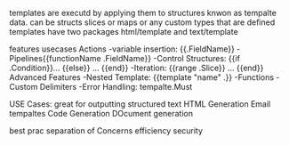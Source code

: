 
templates are executd by applying them to structures knwon as tempalte data.
can be structs slices or maps or any custom types that are defined
templates have two packages html/template and text/template

features usecases
Actions
    -variable insertion: {{.FieldName}}
    -Pipelines{{functionName .FieldName}}
    -Control Structures: {{if .Condition}}... {{else}} ... {{end}}
    -Iteration: {{range .Slice}} ... {{end}}
Advanced Features
    -Nested Template: {{template "name" .}}
    -Functions
    -Custom Delimiters
    -Error Handling: tempalte.Must

USE Cases: great for outputting structured text
HTML Generation
Email tempaltes
Code Generation
DOcument generation

best prac 
separation of Concerns
efficiency
security